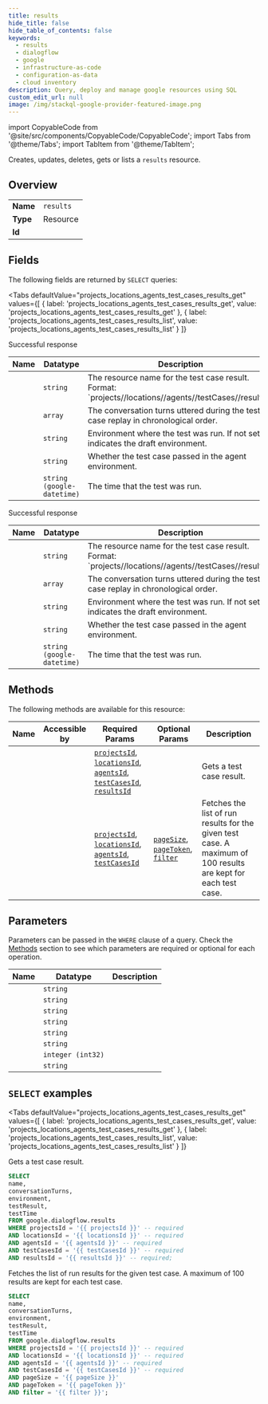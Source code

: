 ```yaml
--- 
title: results
hide_title: false
hide_table_of_contents: false
keywords:
  - results
  - dialogflow
  - google
  - infrastructure-as-code
  - configuration-as-data
  - cloud inventory
description: Query, deploy and manage google resources using SQL
custom_edit_url: null
image: /img/stackql-google-provider-featured-image.png
---
```


import CopyableCode from '@site/src/components/CopyableCode/CopyableCode';
import Tabs from '@theme/Tabs';
import TabItem from '@theme/TabItem';

Creates, updates, deletes, gets or lists a <code>results</code> resource.

## Overview
<table><tbody>
<tr><td><b>Name</b></td><td><code>results</code></td></tr>
<tr><td><b>Type</b></td><td>Resource</td></tr>
<tr><td><b>Id</b></td><td><CopyableCode code="google.dialogflow.results" /></td></tr>
</tbody></table>

## Fields

The following fields are returned by `SELECT` queries:

<Tabs
    defaultValue="projects_locations_agents_test_cases_results_get"
    values={[
        { label: 'projects_locations_agents_test_cases_results_get', value: 'projects_locations_agents_test_cases_results_get' },
        { label: 'projects_locations_agents_test_cases_results_list', value: 'projects_locations_agents_test_cases_results_list' }
    ]}
>
<TabItem value="projects_locations_agents_test_cases_results_get">

Successful response

<table>
<thead>
    <tr>
    <th>Name</th>
    <th>Datatype</th>
    <th>Description</th>
    </tr>
</thead>
<tbody>
<tr>
    <td><CopyableCode code="name" /></td>
    <td><code>string</code></td>
    <td>The resource name for the test case result. Format: `projects//locations//agents//testCases//results/`.</td>
</tr>
<tr>
    <td><CopyableCode code="conversationTurns" /></td>
    <td><code>array</code></td>
    <td>The conversation turns uttered during the test case replay in chronological order.</td>
</tr>
<tr>
    <td><CopyableCode code="environment" /></td>
    <td><code>string</code></td>
    <td>Environment where the test was run. If not set, it indicates the draft environment.</td>
</tr>
<tr>
    <td><CopyableCode code="testResult" /></td>
    <td><code>string</code></td>
    <td>Whether the test case passed in the agent environment.</td>
</tr>
<tr>
    <td><CopyableCode code="testTime" /></td>
    <td><code>string (google-datetime)</code></td>
    <td>The time that the test was run.</td>
</tr>
</tbody>
</table>
</TabItem>
<TabItem value="projects_locations_agents_test_cases_results_list">

Successful response

<table>
<thead>
    <tr>
    <th>Name</th>
    <th>Datatype</th>
    <th>Description</th>
    </tr>
</thead>
<tbody>
<tr>
    <td><CopyableCode code="name" /></td>
    <td><code>string</code></td>
    <td>The resource name for the test case result. Format: `projects//locations//agents//testCases//results/`.</td>
</tr>
<tr>
    <td><CopyableCode code="conversationTurns" /></td>
    <td><code>array</code></td>
    <td>The conversation turns uttered during the test case replay in chronological order.</td>
</tr>
<tr>
    <td><CopyableCode code="environment" /></td>
    <td><code>string</code></td>
    <td>Environment where the test was run. If not set, it indicates the draft environment.</td>
</tr>
<tr>
    <td><CopyableCode code="testResult" /></td>
    <td><code>string</code></td>
    <td>Whether the test case passed in the agent environment.</td>
</tr>
<tr>
    <td><CopyableCode code="testTime" /></td>
    <td><code>string (google-datetime)</code></td>
    <td>The time that the test was run.</td>
</tr>
</tbody>
</table>
</TabItem>
</Tabs>

## Methods

The following methods are available for this resource:

<table>
<thead>
    <tr>
    <th>Name</th>
    <th>Accessible by</th>
    <th>Required Params</th>
    <th>Optional Params</th>
    <th>Description</th>
    </tr>
</thead>
<tbody>
<tr>
    <td><a href="#projects_locations_agents_test_cases_results_get"><CopyableCode code="projects_locations_agents_test_cases_results_get" /></a></td>
    <td><CopyableCode code="select" /></td>
    <td><a href="#parameter-projectsId"><code>projectsId</code></a>, <a href="#parameter-locationsId"><code>locationsId</code></a>, <a href="#parameter-agentsId"><code>agentsId</code></a>, <a href="#parameter-testCasesId"><code>testCasesId</code></a>, <a href="#parameter-resultsId"><code>resultsId</code></a></td>
    <td></td>
    <td>Gets a test case result.</td>
</tr>
<tr>
    <td><a href="#projects_locations_agents_test_cases_results_list"><CopyableCode code="projects_locations_agents_test_cases_results_list" /></a></td>
    <td><CopyableCode code="select" /></td>
    <td><a href="#parameter-projectsId"><code>projectsId</code></a>, <a href="#parameter-locationsId"><code>locationsId</code></a>, <a href="#parameter-agentsId"><code>agentsId</code></a>, <a href="#parameter-testCasesId"><code>testCasesId</code></a></td>
    <td><a href="#parameter-pageSize"><code>pageSize</code></a>, <a href="#parameter-pageToken"><code>pageToken</code></a>, <a href="#parameter-filter"><code>filter</code></a></td>
    <td>Fetches the list of run results for the given test case. A maximum of 100 results are kept for each test case.</td>
</tr>
</tbody>
</table>

## Parameters

Parameters can be passed in the `WHERE` clause of a query. Check the [Methods](#methods) section to see which parameters are required or optional for each operation.

<table>
<thead>
    <tr>
    <th>Name</th>
    <th>Datatype</th>
    <th>Description</th>
    </tr>
</thead>
<tbody>
<tr id="parameter-agentsId">
    <td><CopyableCode code="agentsId" /></td>
    <td><code>string</code></td>
    <td></td>
</tr>
<tr id="parameter-locationsId">
    <td><CopyableCode code="locationsId" /></td>
    <td><code>string</code></td>
    <td></td>
</tr>
<tr id="parameter-projectsId">
    <td><CopyableCode code="projectsId" /></td>
    <td><code>string</code></td>
    <td></td>
</tr>
<tr id="parameter-resultsId">
    <td><CopyableCode code="resultsId" /></td>
    <td><code>string</code></td>
    <td></td>
</tr>
<tr id="parameter-testCasesId">
    <td><CopyableCode code="testCasesId" /></td>
    <td><code>string</code></td>
    <td></td>
</tr>
<tr id="parameter-filter">
    <td><CopyableCode code="filter" /></td>
    <td><code>string</code></td>
    <td></td>
</tr>
<tr id="parameter-pageSize">
    <td><CopyableCode code="pageSize" /></td>
    <td><code>integer (int32)</code></td>
    <td></td>
</tr>
<tr id="parameter-pageToken">
    <td><CopyableCode code="pageToken" /></td>
    <td><code>string</code></td>
    <td></td>
</tr>
</tbody>
</table>

## `SELECT` examples

<Tabs
    defaultValue="projects_locations_agents_test_cases_results_get"
    values={[
        { label: 'projects_locations_agents_test_cases_results_get', value: 'projects_locations_agents_test_cases_results_get' },
        { label: 'projects_locations_agents_test_cases_results_list', value: 'projects_locations_agents_test_cases_results_list' }
    ]}
>
<TabItem value="projects_locations_agents_test_cases_results_get">

Gets a test case result.

```sql
SELECT
name,
conversationTurns,
environment,
testResult,
testTime
FROM google.dialogflow.results
WHERE projectsId = '{{ projectsId }}' -- required
AND locationsId = '{{ locationsId }}' -- required
AND agentsId = '{{ agentsId }}' -- required
AND testCasesId = '{{ testCasesId }}' -- required
AND resultsId = '{{ resultsId }}' -- required;
```
</TabItem>
<TabItem value="projects_locations_agents_test_cases_results_list">

Fetches the list of run results for the given test case. A maximum of 100 results are kept for each test case.

```sql
SELECT
name,
conversationTurns,
environment,
testResult,
testTime
FROM google.dialogflow.results
WHERE projectsId = '{{ projectsId }}' -- required
AND locationsId = '{{ locationsId }}' -- required
AND agentsId = '{{ agentsId }}' -- required
AND testCasesId = '{{ testCasesId }}' -- required
AND pageSize = '{{ pageSize }}'
AND pageToken = '{{ pageToken }}'
AND filter = '{{ filter }}';
```
</TabItem>
</Tabs>
